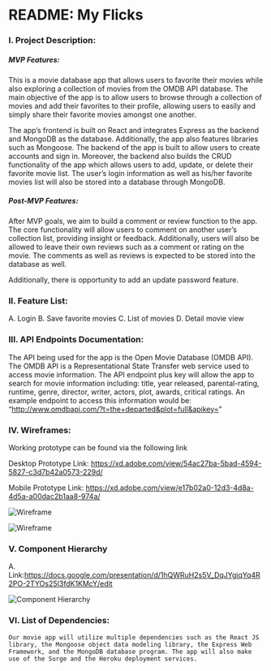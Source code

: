 # README: My Flicks

### I.	Project Description:
##### MVP Features:
This is a movie database app that allows users to favorite their movies while also exploring a collection of movies from the OMDB API database. The main objective of the app is to allow users to browse through a collection of movies and add their favorites to their profile, allowing users to easily and simply share their favorite movies amongst one another. 

The app’s frontend is built on React and integrates Express as the backend and MongoDB as the database. Additionally, the app also features libraries such as Mongoose. The backend of the app is built to allow users to create accounts and sign in. Moreover, the backend also builds the CRUD functionality of the app which allows users to add, update, or delete their favorite movie list. The user’s login information as well as his/her favorite movies list will also be stored into a database through MongoDB.

##### Post-MVP Features:
After MVP goals, we aim to build a comment or review function to the app. The core functionality will allow users to comment on another user’s collection list, providing insight or feedback. Additionally, users will also be allowed to leave their own reviews such as a comment or rating on the movie. The comments as well as reviews is expected to be stored into the database as well. 

Additionally, there is opportunity to add an update password feature.

### II.	Feature List:
A.	Login
B.	Save favorite movies
C.	List of movies
D.	Detail movie view


### III.	API Endpoints Documentation:
The API being used for the app is the Open Movie Database (OMDB API). The OMDB API is a Representational State Transfer web service used to access movie information. The API endpoint plus key will allow the app to search for movie information including: title, year released, parental-rating, runtime, genre, director, writer, actors, plot, awards, critical ratings. An example endpoint to access this information would be: “http://www.omdbapi.com/?t=the+departed&plot=full&apikey=<key>”




### IV.	Wireframes:
Working prototype can be found via the following link 

Desktop Prototype Link: https://xd.adobe.com/view/54ac27ba-5bad-4594-5827-c3d7b42a0573-229d/

Mobile Prototype Link:
https://xd.adobe.com/view/e17b02a0-12d3-4d8a-4d5a-a00dac2b1aa8-974a/

 		 
![Wireframe](https://github.com/pbutler1418/P3-Movie-Goer/blob/dev/client/public/Wireframe1.png)		 
 		 
![Wireframe](https://github.com/pbutler1418/P3-Movie-Goer/blob/dev/client/public/Wireframe2.png)	 
 		 
 	

### V.	Component Hierarchy 
A.	Link:https://docs.google.com/presentation/d/1hQWRuH2s5V_DqJYgiqYq4R2PO-2TYOs25I3fdK1KMcY/edit

![Component Hierarchy](https://github.com/pbutler1418/P3-Movie-Goer/blob/dev/client/public/ComponentHierarchy.png)	



### VI.	List of Dependencies:
	Our movie app will utilize multiple dependencies such as the React JS library, the Mongoose object data modeling library, the Express Web Framework, and the MongoDB database program. The app will also make use of the Surge and the Heroku deployment services.







